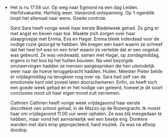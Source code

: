 - Het is nu 17:58 uur. Op weg naar Egmond na een dag Leiden. Herfstvakantie. Herfstig weer. Vanavond ontspanning. Op ‘t ogenblik loopt het allemaal naar wens. Goede controle. 
  
  *Sara*
  Sara heeft vorige week haar eerste Bladelweek gehad. Ze ging er met angst en beven naar toe. Maakte zich zorgen over haar slaapgroepje met Emma, Eva en Hagar. Emma bleek inderdaad voor de nodige ruzie gezorgd te hebben. We kregen een kaart waarin ze schreef dat het heel tof was en een brief waarin ze vertelde dat er een ongeluk was gebeurd. Ze was verdwaald, samen met Hagar, op zondagmiddag, ergens in het bos bij het hutten bouwen. Na veel bezorgde omzwervingen hadden ze mensen aangesproken die hen uiteindelijk weer naar de hoeve teruggebracht hadden. Huilen. Meester Pieter belde er vrijdagmiddag na terugkeer nog over op. Sara had zelf van de emotionele kant niet zoveel laten doorschemeren. Enfin, ze heeft toch een goede week gehad en er het nodige van geleerd, hoewel je dit soort conclusies nooit uit haar eigen mond zult vernemen.
  
  *Cathrien*
  Cathrien heeft vorige week vrijdagavond haar eerste discofeest van school gehad, in de Mazzo op de Rozengracht. Ik moest haar om vrijdagavond 11.00 uur weer ophalen. Ze was blij meegedaan te hebben, maar vond het aanvankelijk wel een beetje eng. Donkere wanden met dia’s erop geprojecteerd, hard muziek. Ze was na afloop doodop.